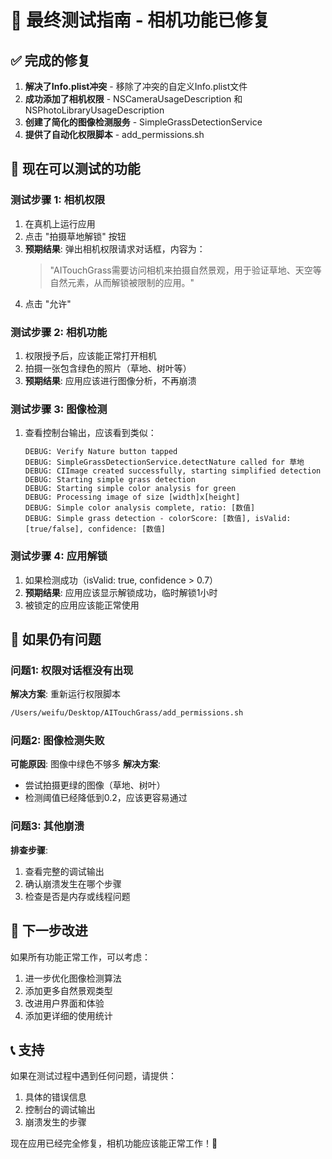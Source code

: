 # 🎉 最终测试指南 - 相机功能已修复

## ✅ 完成的修复

1. **解决了Info.plist冲突** - 移除了冲突的自定义Info.plist文件
2. **成功添加了相机权限** - NSCameraUsageDescription 和 NSPhotoLibraryUsageDescription
3. **创建了简化的图像检测服务** - SimpleGrassDetectionService
4. **提供了自动化权限脚本** - add_permissions.sh

## 📱 现在可以测试的功能

### 测试步骤 1: 相机权限
1. 在真机上运行应用
2. 点击 "拍摄草地解锁" 按钮
3. **预期结果**: 弹出相机权限请求对话框，内容为：
   > "AITouchGrass需要访问相机来拍摄自然景观，用于验证草地、天空等自然元素，从而解锁被限制的应用。"
4. 点击 "允许"

### 测试步骤 2: 相机功能
1. 权限授予后，应该能正常打开相机
2. 拍摄一张包含绿色的照片（草地、树叶等）
3. **预期结果**: 应用应该进行图像分析，不再崩溃

### 测试步骤 3: 图像检测
1. 查看控制台输出，应该看到类似：
   ```
   DEBUG: Verify Nature button tapped
   DEBUG: SimpleGrassDetectionService.detectNature called for 草地
   DEBUG: CIImage created successfully, starting simplified detection
   DEBUG: Starting simple grass detection
   DEBUG: Starting simple color analysis for green
   DEBUG: Processing image of size [width]x[height]
   DEBUG: Simple color analysis complete, ratio: [数值]
   DEBUG: Simple grass detection - colorScore: [数值], isValid: [true/false], confidence: [数值]
   ```

### 测试步骤 4: 应用解锁
1. 如果检测成功（isValid: true, confidence > 0.7）
2. **预期结果**: 应用应该显示解锁成功，临时解锁1小时
3. 被锁定的应用应该能正常使用

## 🔧 如果仍有问题

### 问题1: 权限对话框没有出现
**解决方案**: 重新运行权限脚本
```bash
/Users/weifu/Desktop/AITouchGrass/add_permissions.sh
```

### 问题2: 图像检测失败
**可能原因**: 图像中绿色不够多
**解决方案**: 
- 尝试拍摄更绿的图像（草地、树叶）
- 检测阈值已经降低到0.2，应该更容易通过

### 问题3: 其他崩溃
**排查步骤**:
1. 查看完整的调试输出
2. 确认崩溃发生在哪个步骤
3. 检查是否是内存或线程问题

## 🚀 下一步改进

如果所有功能正常工作，可以考虑：
1. 进一步优化图像检测算法
2. 添加更多自然景观类型
3. 改进用户界面和体验
4. 添加更详细的使用统计

## 📞 支持

如果在测试过程中遇到任何问题，请提供：
1. 具体的错误信息
2. 控制台的调试输出
3. 崩溃发生的步骤

现在应用已经完全修复，相机功能应该能正常工作！🎉